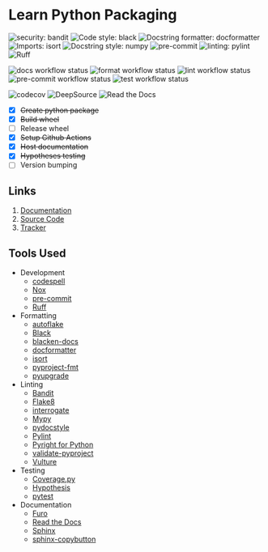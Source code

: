 # Learn Python Packaging

![security: bandit][bandit-badge]
![Code style: black][black-badge]
![Docstring formatter: docformatter][docformatter-badge]
![Imports: isort][isort-badge]
![Docstring style: numpy][numpydoc-badge]
![pre-commit][pre-commit-badge]
![linting: pylint][pylint-badge]
![Ruff][ruff-badge]

![docs workflow status][docs-workflow-badge]
![format workflow status][format-workflow-badge]
![lint workflow status][lint-workflow-badge]
![pre-commit workflow status][pre-commit-workflow-badge]
![test workflow status][test-workflow-badge]

![codecov][codecov-badge]
![DeepSource][deepsource-badge]
![Read the Docs][read-the-docs-badge]

- [x] ~~Create python package~~
- [x] ~~Build wheel~~
- [ ] Release wheel
- [x] ~~Setup Github Actions~~
- [x] ~~Host documentation~~
- [x] ~~Hypotheses testing~~
- [ ] Version bumping

## Links

1. [Documentation](https://learn-python-packaging.readthedocs.io)
2. [Source Code](https://github.com/yarnabrina/learn-python-packaging)
3. [Tracker](https://github.com/yarnabrina/learn-python-packaging/issues)

## Tools Used

- Development
    - [codespell](https://github.com/codespell-project/codespell)
    - [Nox](https://github.com/wntrblm/nox)
    - [pre-commit](https://github.com/pre-commit/pre-commit)
    - [Ruff](https://github.com/charliermarsh/ruff)
- Formatting
    - [autoflake](https://www.github.com/PyCQA/autoflake)
    - [Black](https://github.com/psf/black)
    - [blacken-docs](https://github.com/adamchainz/blacken-docs)
    - [docformatter](https://github.com/PyCQA/docformatter)
    - [isort](https://pycqa.github.io/isort/)
    - [pyproject-fmt](https://github.com/tox-dev/pyproject-fmt)
    - [pyupgrade](https://github.com/asottile/pyupgrade)
- Linting
    - [Bandit](https://bandit.readthedocs.io/)
    - [Flake8](https://github.com/pycqa/flake8)
    - [interrogate](https://interrogate.readthedocs.io/)
    - [Mypy](http://www.mypy-lang.org/)
    - [pydocstyle](https://www.pydocstyle.org/en/stable/)
    - [Pylint](https://github.com/PyCQA/pylint)
    - [Pyright for Python](https://github.com/RobertCraigie/pyright-python)
    - [validate-pyproject](https://github.com/abravalheri/validate-pyproject/)
    - [Vulture](https://github.com/jendrikseipp/vulture)
- Testing
    - [Coverage.py](https://github.com/nedbat/coveragepy)
    - [Hypothesis](https://hypothesis.works/)
    - [pytest](https://docs.pytest.org/en/latest/)
- Documentation
    - [Furo](https://github.com/pradyunsg/furo)
    - [Read the Docs](https://readthedocs.org/)
    - [Sphinx](https://www.sphinx-doc.org/)
    - [sphinx-copybutton](https://github.com/executablebooks/sphinx-copybutton)

[bandit-badge]: https://img.shields.io/badge/security-bandit-yellow.svg
[black-badge]: https://img.shields.io/badge/code%20style-black-000000.svg
[docformatter-badge]: https://img.shields.io/badge/%20formatter-docformatter-fedcba.svg
[isort-badge]: https://img.shields.io/badge/%20imports-isort-%231674b1?style=flat&labelColor=ef8336
[numpydoc-badge]: https://img.shields.io/badge/%20style-numpy-459db9.svg
[pre-commit-badge]: https://img.shields.io/badge/pre--commit-enabled-brightgreen?logo=pre-commit
[pylint-badge]: https://img.shields.io/badge/linting-pylint-yellowgreen
[ruff-badge]: https://img.shields.io/endpoint?url=https://raw.githubusercontent.com/charliermarsh/ruff/main/assets/badge/v0.json

[docs-workflow-badge]: https://github.com/yarnabrina/learn-python-packaging/actions/workflows/docs.yml/badge.svg
[format-workflow-badge]: https://github.com/yarnabrina/learn-python-packaging/actions/workflows/format.yml/badge.svg
[lint-workflow-badge]: https://github.com/yarnabrina/learn-python-packaging/actions/workflows/lint.yml/badge.svg
[pre-commit-workflow-badge]: https://github.com/yarnabrina/learn-python-packaging/actions/workflows/pre-commit.yml/badge.svg
[test-workflow-badge]: https://github.com/yarnabrina/learn-python-packaging/actions/workflows/test.yml/badge.svg

[codecov-badge]: https://codecov.io/gh/yarnabrina/learn-python-packaging/branch/main/graph/badge.svg?token=BG1ECA7E14
[deepsource-badge]: https://deepsource.io/gh/yarnabrina/learn-python-packaging.svg/?label=active+issues&token=tfsfTm2RCqlPTgF3dN31q-0e
[read-the-docs-badge]: https://readthedocs.org/projects/learn-python-packaging/badge/
